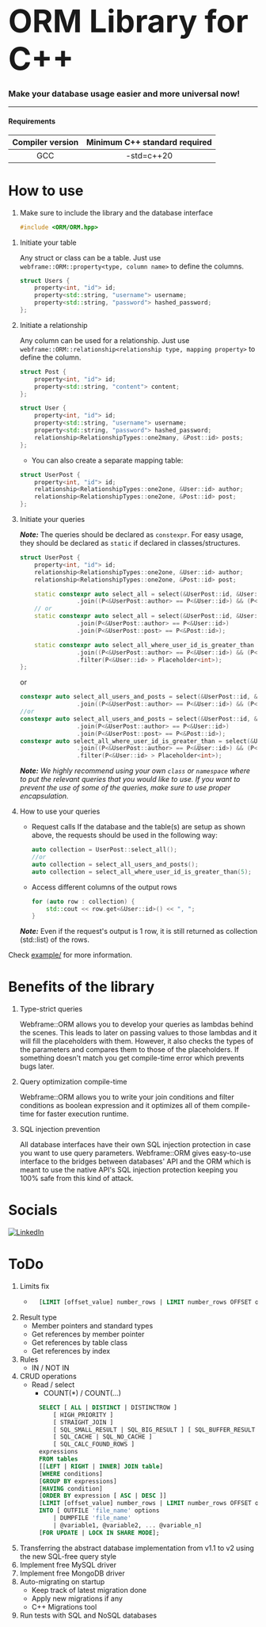 # <span style="font-size: 2.25em;">ORM Library for C++</span>
### Make your database usage easier and more universal now!
<hr>

#### Requirements
| Compiler version | Minimum C++ standard required |
|:----------------:|:-----------------------------:|
| GCC              | -std=c++20                    |

# How to use

1. Make sure to include the library and the database interface

    ```cpp
    #include <ORM/ORM.hpp>
    ```
<!---
    - MySQL
        ```cpp
        #include <ORM/database/MySQL/mysql.hpp>
        ```
    - MockSQL
        ```cpp
        #include <ORM/database/MockSQL/MockSQL.hpp>
        ```
1. Initiate your Database
    
    **_Note:_** Make sure your database is set as ``constexpr``.

    - MySQL
        ```cpp
        constexpr const auto DB = ORM::Database<ORM::MySQL>(DB_HOST, DB_USERNAME, DB_PASSWORD, DB_NAME, DB_PORT, UNIX_SOCKET/nullptr, MYSQL_FLAGS, AUTO_COMMIT);
        ``` 
    - MockSQL
        ```cpp
        constexpr const auto DB = ORM::Database<ORM::MockSQL>(RANDOM_STRING);
        ```
-->    
1. Initiate your table

    Any struct or class can be a table. Just use `webframe::ORM::property<type, column name>` to define the columns.    
    ```cpp
    struct Users {
        property<int, "id"> id;
        property<std::string, "username"> username;
        property<std::string, "password"> hashed_password;
    };
    ```
1. Initiate a relationship
   
    Any column can be used for a relationship. Just use `webframe::ORM::relationship<relationship type, mapping property>` to define the column.    
    ```cpp
    struct Post {
        property<int, "id"> id;
        property<std::string, "content"> content;
    };

    struct User {
        property<int, "id"> id;
        property<std::string, "username"> username;
        property<std::string, "password"> hashed_password;
        relationship<RelationshipTypes::one2many, &Post::id> posts;
    };
    ```
    - You can also create a separate mapping table:
    ```cpp
    struct UserPost {
        property<int, "id"> id;
        relationship<RelationshipTypes::one2one, &User::id> author;
        relationship<RelationshipTypes::one2one, &Post::id> post;
    };
    ```
1. Initiate your queries
   
    **_Note:_** The queries should be declared as ``constexpr``. For easy usage, they should be declared as ``static`` if declared in classes/structures.

    ```cpp
    struct UserPost {
        property<int, "id"> id;
        relationship<RelationshipTypes::one2one, &User::id> author;
        relationship<RelationshipTypes::one2one, &Post::id> post;

        static constexpr auto select_all = select(&UserPost::id, &User::id, &User::username, &Post::id, &Post::content)
                    .join((P<&UserPost::author> == P<&User::id>) && (P<&UserPost::post> == P<&Post::id>));
        // or
        static constexpr auto select_all = select(&UserPost::id, &User::id, &User::username, &Post::id, &Post::content)
                    .join(P<&UserPost::author> == P<&User::id>)
                    .join(P<&UserPost::post> == P<&Post::id>);

        static constexpr auto select_all_where_user_id_is_greater_than = select(&UserPost::id, &User::id, &User::username, &Post::id, &Post::content)
                    .join((P<&UserPost::author> == P<&User::id>) && (P<&UserPost::post> == P<&Post::id>))
                    .filter(P<&User::id> > Placeholder<int>);
    };
    ```
    or
    ```cpp
    constexpr auto select_all_users_and_posts = select(&UserPost::id, &User::id, &User::username, &Post::id, &Post::content)
                    .join((P<&UserPost::author> == P<&User::id>) && (P<&UserPost::post> == P<&Post::id>));
    //or
    constexpr auto select_all_users_and_posts = select(&UserPost::id, &User::id, &User::username, &Post::id, &Post::content)
                    .join(P<&UserPost::author> == P<&User::id>)
                    .join(P<&UserPost::post> == P<&Post::id>);
    constexpr auto select_all_where_user_id_is_greater_than = select(&UserPost::id, &User::id, &User::username, &Post::id, &Post::content)
                    .join((P<&UserPost::author> == P<&User::id>) && (P<&UserPost::post> == P<&Post::id>))
                    .filter(P<&User::id> > Placeholder<int>);
    ```
    _**Note:** We highly recommend using your own ``class`` or ``namespace`` where to put the relevant queries that you would like to use. If you want to prevent the use of some of the queries, make sure to use proper encapsulation._
1. How to use your queries
    - Request calls
        If the database and the table(s) are setup as shown above, the requests should be used in the following way:
        ```cpp
        auto collection = UserPost::select_all();
        //or
        auto collection = select_all_users_and_posts();
        auto collection = select_all_where_user_id_is_greater_than(5);
        ```
    - Access different columns of the output rows
        ```cpp
        for (auto row : collection) {
            std::cout << row.get<&User::id>() << ", ";
        }
        ```
    **_Note:_** Even if the request's output is 1 row, it is still returned as collection (std::list) of the rows.

Check [example/](https://github.com/WebFrame/ORM-Abstract/blob/main/example) for more information.

# Benefits of the library
<!--
1. DB migration
    If a change in the database type is needed, all you have to do is to change the ``DB`` variable template parameter with the new database. Then change the SQL requests if neccessary and you are set.
-->
1. Type-strict queries

    Webframe::ORM allows you to develop your queries as lambdas behind the scenes. This leads to later on passing values to those lambdas and it will fill the placeholders with them. However, it also checks the types of the parameters and compares them to those of the placeholders. If something doesn't match you get compile-time error which prevents bugs later.
1. Query optimization compile-time

    Webframe::ORM allows you to write your join conditions and filter conditions as boolean expression and it optimizes all of them compile-time for faster execution runtime.
1. SQL injection prevention

    All database interfaces have their own SQL injection protection in case you want to use query parameters. Webframe::ORM gives easy-to-use interface to the bridges between databases' API and the ORM which is meant to use the native API's SQL injection protection keeping you 100% safe from this kind of attack.

# Socials
[![LinkedIn](https://img.shields.io/badge/linkedin-%230077B5.svg?logo=linkedin&logoColor=white)](https://www.linkedin.com/in/alex-tsvetanov/)

# ToDo
1. Limits fix
    - ```sql
        [LIMIT [offset_value] number_rows | LIMIT number_rows OFFSET offset_value]
      ```
1. Result type
    - Member pointers and standard types
    - Get references by member pointer
    - Get references by table class
    - Get references by index
1. Rules
    - IN / NOT IN
1. CRUD operations
    - Read / select
      - COUNT(*) / COUNT(...)
      ```sql
        SELECT [ ALL | DISTINCT | DISTINCTROW ]
            [ HIGH_PRIORITY ]
            [ STRAIGHT_JOIN ]
            [ SQL_SMALL_RESULT | SQL_BIG_RESULT ] [ SQL_BUFFER_RESULT ]
            [ SQL_CACHE | SQL_NO_CACHE ]
            [ SQL_CALC_FOUND_ROWS ]
        expressions
        FROM tables
        [[LEFT | RIGHT | INNER] JOIN table]
        [WHERE conditions]
        [GROUP BY expressions]
        [HAVING condition]
        [ORDER BY expression [ ASC | DESC ]]
        [LIMIT [offset_value] number_rows | LIMIT number_rows OFFSET offset_value]
        INTO [ OUTFILE 'file_name' options 
            | DUMPFILE 'file_name'
            | @variable1, @variable2, ... @variable_n]
        [FOR UPDATE | LOCK IN SHARE MODE];
      ```
1. Transferring the abstract database implementation from v1.1 to v2 using the new SQL-free query style
1. Implement free MySQL driver
1. Implement free MongoDB driver
1. Auto-migrating on startup
    - Keep track of latest migration done
    - Apply new migrations if any
    - C++ Migrations tool
1. Run tests with SQL and NoSQL databases
